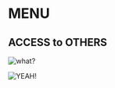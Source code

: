 # MENU 
## ACCESS to OTHERS

![what?](home/user/Desktop/What-Meme-13.jpg)





![YEAH!](https://media.giphy.com/media/koUtwnvA3TY7C/200.gif)

